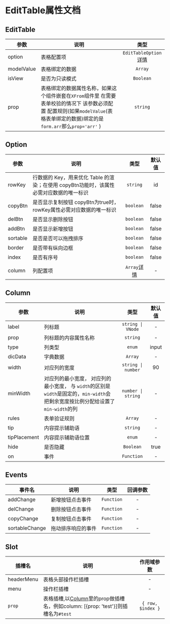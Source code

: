 <script setup>
  import popover from '../../components/popover.vue'
</script>

# EditTable属性文档

## EditTable

| 参数  | 说明 | 类型 |
| --------------- | ------------- | :---: |
| option | 表格配置项 | `EditTableOption`[详情](#Option) |
| modelValue | 表格绑定的数据 | `Array` |
| isView | 是否为只读模式 | `Boolean` |
| prop | 表格绑定的数据属性名称，如果这个组件嵌套在`XFrom`组件里 在需要表单校验的情况下 该参数必须配置 配置规则(如果`modelValue`(表格表单绑定的数据)绑定的是`form.arr`那么`prop='arr'` ) | `string` |

## Option

| 参数  | 说明 | 类型 | 默认值 |
| ------------- | ------------- | :---: | :---: |
| rowKey | 行数据的 Key，用来优化 Table 的渲染；在使用 copyBtn功能时，该属性必需对应数据的唯一标识 | `string` | id |
| copyBtn | 是否显示复制按钮 copyBtn为true时，rowKey属性必需对应数据的唯一标识| `boolean` | false |
| delBtn | 是否显示删除按钮 | `boolean` | false |
| addBtn | 是否显示新增按钮 | `boolean` | false |
| sortable | 是否是否可以拖拽排序 | `boolean` | false |
| border | 是否带有纵向边框 | `boolean` | false |
| index | 是否有序号 | `boolean` | false |
| column | 列配置项 | `Array`[详情](#Column) | - |

## Column

| 参数  | 说明 | 类型 | 默认值 |
| ------------- | ------------- | :---: | :---: |
| label | 列标题 | `string \| VNode` | - |
| prop | 列标题的内容属性名称 | `string` | - |
| type | 列类型 | <popover content="'input' \| 'select' \| 'inputNumber'">`enum`</popover> | input |
| dicData | 字典数据 | `Array` | - |
| width | 对应列的宽度 | `string \| number` | 90 |
| minWidth | 对应列的最小宽度， 对应列的最小宽度， 与 `width`的区别是`width`是固定的，`min-width`会把剩余宽度按比例分配给设置了`min-width`的列 |`number \| string` | - |
| rules | 表单验证规则 | `Array` | - |
| tip | 内容提示辅助语 | `string` | - |
| tipPlacement | 内容提示辅助语位置 | <popover content="'top' \| 'top-start' \| 'top-end' \| 'bottom' \| 'bottom-start' \| 'bottom-end' \| 'left' \| 'left-start' \| 'left-end' \| 'right' \| 'right-start' \| 'right-end'">`enum`</popover> | - |
| hide | 是否隐藏 | `Boolean` | true |
| on | 事件 | <popover content="{[key in `on${Capitalize<string>}`]: (...args: any[]) => void }">`Function`</popover> | - |

## Events

| 事件名  | 说明 | 类型 | 回调参数 |
| ------------- | ------------- | :---: | :---: |
| addChange | 新增按钮点击事件 | <popover content="(row: any, index: number) => void">`Function`</popover> | - |
| delChange | 删除按钮点击事件 | <popover content="(row: any, index: number) => void">`Function`</popover> | - |
| copyChange | 复制按钮点击事件 | <popover content="(row: any, index: number) => void">`Function`</popover> | - |
| sortableChange | 拖动排序响应的事件 | <popover content="(sortable: SortableEvent) => void">`Function`</popover> | - |


## Slot

| 插槽名  | 说明 | 作用域参数 |
| ------------- | ------------- | :---: |
| headerMenu | 表格头部操作栏插槽 | - |
| menu | 操作栏插槽 | - |
| `prop` | 表格插槽,以[Column](#Column)里的prop做插槽名，例如column: [{prop: 'test'}]则插槽名为`#test` | `{ row, $index }` |